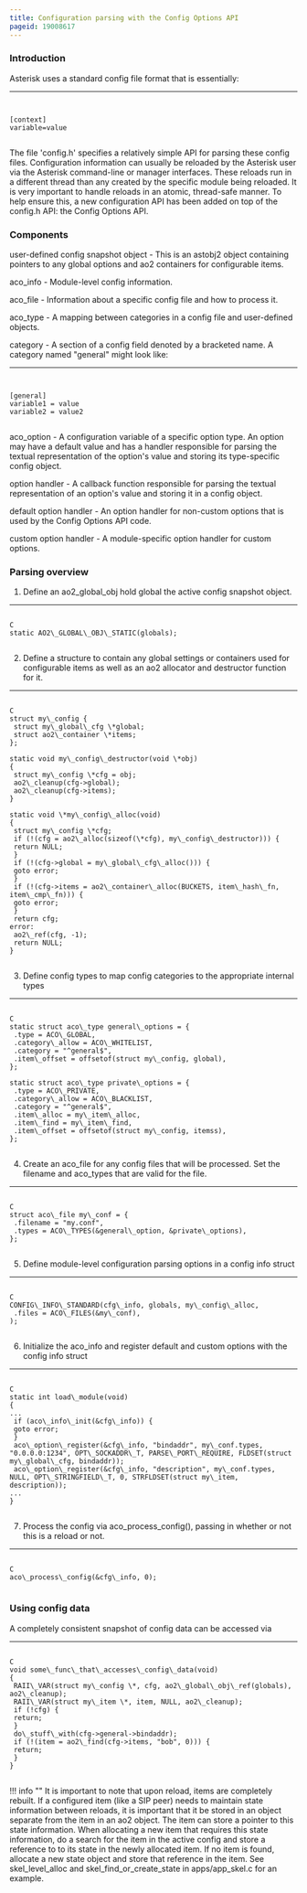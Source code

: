 ```yaml
---
title: Configuration parsing with the Config Options API
pageid: 19008617
---
```


### Introduction


Asterisk uses a standard config file format that is essentially:




---

  
  


```


[context]
variable=value


```


The file 'config.h' specifies a relatively simple API for parsing these config files. Configuration information can usually be reloaded by the Asterisk user via the Asterisk command-line or manager interfaces. These reloads run in a different thread than any created by the specific module being reloaded. It is very important to handle reloads in an atomic, thread-safe manner. To help ensure this, a new configuration API has been added on top of the config.h API: the Config Options API.


### Components


user-defined config snapshot object - This is an astobj2 object containing pointers to any global options and ao2 containers for configurable items.


aco\_info - Module-level config information.


aco\_file - Information about a specific config file and how to process it.


aco\_type - A mapping between categories in a config file and user-defined objects.


category - A section of a config field denoted by a bracketed name. A category named "general" might look like:




---

  
  


```


[general]
variable1 = value
variable2 = value2


```


aco\_option - A configuration variable of a specific option type. An option may have a default value and has a handler responsible for parsing the textual representation of the option's value and storing its type-specific config object.


option handler - A callback function responsible for parsing the textual representation of an option's value and storing it in a config object.


default option handler - An option handler for non-custom options that is used by the Config Options API code.


custom option handler - A module-specific option handler for custom options.


### Parsing overview


1. Define an ao2\_global\_obj hold global the active config snapshot object.



---

  
  


```

C
static AO2\_GLOBAL\_OBJ\_STATIC(globals);


```
2. Define a structure to contain any global settings or containers used for configurable items as well as an ao2 allocator and destructor function for it.



---

  
  


```

C
struct my\_config {
 struct my\_global\_cfg \*global;
 struct ao2\_container \*items;
};

static void my\_config\_destructor(void \*obj)
{
 struct my\_config \*cfg = obj;
 ao2\_cleanup(cfg->global);
 ao2\_cleanup(cfg->items);
}

static void \*my\_config\_alloc(void)
{
 struct my\_config \*cfg;
 if (!(cfg = ao2\_alloc(sizeof(\*cfg), my\_config\_destructor))) {
 return NULL;
 }
 if (!(cfg->global = my\_global\_cfg\_alloc())) {
 goto error;
 }
 if (!(cfg->items = ao2\_container\_alloc(BUCKETS, item\_hash\_fn, item\_cmp\_fn))) {
 goto error;
 }
 return cfg;
error:
 ao2\_ref(cfg, -1);
 return NULL;
}


```
3. Define config types to map config categories to the appropriate internal types



---

  
  


```

C
static struct aco\_type general\_options = {
 .type = ACO\_GLOBAL,
 .category\_allow = ACO\_WHITELIST,
 .category = "^general$",
 .item\_offset = offsetof(struct my\_config, global),
};

static struct aco\_type private\_options = {
 .type = ACO\_PRIVATE,
 .category\_allow = ACO\_BLACKLIST,
 .category = "^general$",
 .item\_alloc = my\_item\_alloc,
 .item\_find = my\_item\_find,
 .item\_offset = offsetof(struct my\_config, itemss),
};


```
4. Create an aco\_file for any config files that will be processed. Set the filename and aco\_types that are valid for the file.



---

  
  


```

C
struct aco\_file my\_conf = {
 .filename = "my.conf",
 .types = ACO\_TYPES(&general\_option, &private\_options),
};


```
5. Define module-level configuration parsing options in a config info struct



---

  
  


```

C
CONFIG\_INFO\_STANDARD(cfg\_info, globals, my\_config\_alloc,
 .files = ACO\_FILES(&my\_conf),
);


```
6. Initialize the aco\_info and register default and custom options with the config info struct



---

  
  


```

C
static int load\_module(void)
{
...
 if (aco\_info\_init(&cfg\_info)) {
 goto error;
 }
 aco\_option\_register(&cfg\_info, "bindaddr", my\_conf.types, "0.0.0.0:1234", OPT\_SOCKADDR\_T, PARSE\_PORT\_REQUIRE, FLDSET(struct my\_global\_cfg, bindaddr));
 aco\_option\_register(&cfg\_info, "description", my\_conf.types, NULL, OPT\_STRINGFIELD\_T, 0, STRFLDSET(struct my\_item, description));
...
}


```
7. Process the config via aco\_process\_config(), passing in whether or not this is a reload or not.



---

  
  


```

C
aco\_process\_config(&cfg\_info, 0);


```


### Using config data


A completely consistent snapshot of config data can be accessed via




---

  
  


```

C
void some\_func\_that\_accesses\_config\_data(void)
{
 RAII\_VAR(struct my\_config \*, cfg, ao2\_global\_obj\_ref(globals), ao2\_cleanup);
 RAII\_VAR(struct my\_item \*, item, NULL, ao2\_cleanup);
 if (!cfg) {
 return;
 }
 do\_stuff\_with(cfg->general->bindaddr);
 if (!(item = ao2\_find(cfg->items, "bob", 0))) {
 return;
 }
}


```




!!! info ""
    It is important to note that upon reload, items are completely rebuilt. If a configured item (like a SIP peer) needs to maintain state information between reloads, it is important that it be stored in an object separate from the item in an ao2 object. The item can store a pointer to this state information. When allocating a new item that requires this state information, do a search for the item in the active config and store a reference to to its state in the newly allocated item. If no item is found, allocate a new state object and store that reference in the item. See skel\_level\_alloc and skel\_find\_or\_create\_state in apps/app\_skel.c for an example.

      
[//]: # (end-info)



